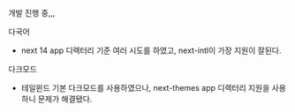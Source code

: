 개발 진행 중,,,

다국어

- next 14 app 디렉터리 기준 여러 시도를 하였고, next-intl이 가장 지원이 잘된다.

다크모드

- 테일윈드 기본 다크모드를 사용하였으나, next-themes app 디렉터리 지원을 사용하니 문제가 해결됐다.
